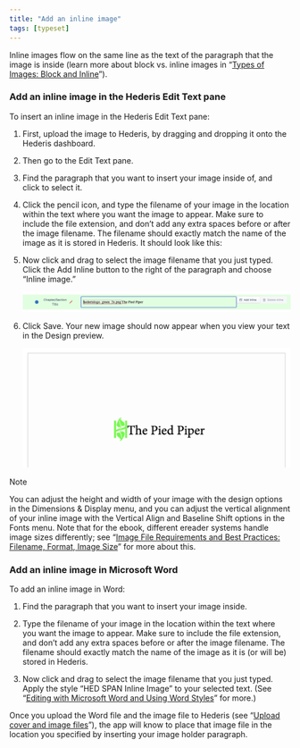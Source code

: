 ```yaml
---
title: "Add an inline image"
tags: [typeset]
---
```

 
<html><body><section data-type="chapter" class="hsecchapter" data-hederis-type="hsecchapter" id="add-an-inline-image" data-pi-attrs="id: add-an-inline-image; data-tags: typeset;" role="doc-chapter" data-tags="typeset" data-author-name=" " data-book-title=" " title="Add an inline image"><p class="hblkp" data-hederis-type="hblkp" id="pHgT32mEO">Inline images flow on the same line as the text of the paragraph that the image is inside (learn more about block vs. inline images in &#8220;<a href="{% link _docs/block-and-inline-images.md %}" class="hspana" data-hederis-type="hspana" id="pcwAvfJ0k">Types of Images: Block and Inline</a>&#8221;). </p><section class="hwprsubsection" data-hederis-type="hwprsubsection" id="pI4E9qK97" data-type="subsection" title="Add an inline image in the Hederis Edit Text pane"><h1 data-hederis-type="hblktitle" class="hblktitle" id="poAkf03OW">Add an inline image in the Hederis Edit Text pane</h1><p class="hblkp" data-hederis-type="hblkp" id="pfDVbcSHi">To insert an inline image in the Hederis Edit Text pane:</p><ol class="hwprnumlist" data-hederis-type="hwprnumlist" id="psvfGHy4Q"><li class="hblkoli" data-hederis-type="hblkoli" id="liFhWzm3Gd"><p class="hblkoli" data-hederis-type="hblklip" id="pryf7macB">First, upload the image to Hederis, by dragging and dropping it onto the Hederis dashboard.</p></li><li class="hblkoli" data-hederis-type="hblkoli" id="liXN2zE9B3"><p class="hblkoli" data-hederis-type="hblklip" id="pez7tN68j">Then go to the Edit Text pane.</p></li><li class="hblkoli" data-hederis-type="hblkoli" id="liOUyzaypk"><p class="hblkoli" data-hederis-type="hblklip" id="pcFX3UBEU">Find the paragraph that you want to insert your image inside of, and click to select it.</p></li><li class="hblkoli" data-hederis-type="hblkoli" id="liNiauMQis"><p class="hblkoli" data-hederis-type="hblklip" id="pPUGPPlak">Click the pencil icon, and type the filename of your image in the location within the text where you want the image to appear. Make sure to include the file extension, and don&#8217;t add any extra spaces before or after the image filename. The filename should exactly match the name of the image as it is stored in Hederis. It should look like this:</p></li><li class="hblkoli" data-hederis-type="hblkoli" id="liqxkFEkwj"><p class="hblkoli" data-hederis-type="hblklip" id="pvHorHoog">Now click and drag to select the image filename that you just typed. Click the Add Inline button to the right of the paragraph and choose &#8220;Inline image.&#8221;</p><img data-hederis-type="hblkimg" class="hblkimg" id="p8Wi9SEdU" src="/images/inlineimg1.png" data-img-src="/images/inlineimg1.png"/></li><li class="hblkoli" data-hederis-type="hblkoli" id="liJvwctRiB"><p class="hblkoli" data-hederis-type="hblklip" id="pzfKFBRlV">Click Save. Your new image should now appear when you view your text in the Design preview.</p><img data-hederis-type="hblkimg" class="hblkimg" id="pmFbQWSAy" src="/images/inlineimg2.png" data-img-src="/images/inlineimg2.png"/></li></ol></section><aside class="hwprbox box" data-hederis-type="hwprbox" id="pE09sz4G2" data-type="sidebar"><p class="hblktype" data-hederis-type="hblktype" id="ppxCpTmie">Note</p><p class="hblkp" data-hederis-type="hblkp" id="p1rshVhXY">You can adjust the height and width of your image with the design options in the Dimensions &amp; Display menu, and you can adjust the vertical alignment of your inline image with the Vertical Align and Baseline Shift options in the Fonts menu. Note that for the ebook, different ereader systems handle image sizes differently; see &#8220;<a href="{% link _docs/image_best_practices.md %}" class="hspana" data-hederis-type="hspana" id="pIX3X7zbr">Image File Requirements and Best Practices: Filename, Format, Image Size</a>&#8221; for more about this.</p></aside><section class="hwprsubsection" data-hederis-type="hwprsubsection" id="ps0txu2aM" data-type="subsection" title="Add an inline image in Microsoft Word"><h1 data-hederis-type="hblktitle" class="hblktitle" id="pK7dHrl5Z">Add an inline image in Microsoft Word</h1><p class="hblkp" data-hederis-type="hblkp" id="pR2FWxIiH">To add an inline image in Word:</p><ol class="hwprnumlist" data-hederis-type="hwprnumlist" id="pljLRgIS1"><li class="hblkoli" data-hederis-type="hblkoli" id="lijMicoDkQ"><p class="hblkoli" data-hederis-type="hblklip" id="pf9U5mD6s">Find the paragraph that you want to insert your image inside.</p></li><li class="hblkoli" data-hederis-type="hblkoli" id="liOJwPwlTC"><p class="hblkoli" data-hederis-type="hblklip" id="pwdDBL9Lx">Type the filename of your image in the location within the text where you want the image to appear. Make sure to include the file extension, and don&#8217;t add any extra spaces before or after the image filename. The filename should exactly match the name of the image as it is (or will be) stored in Hederis.</p></li><li class="hblkoli" data-hederis-type="hblkoli" id="li2kE4goKZ"><p class="hblkoli" data-hederis-type="hblklip" id="pABGPcQob">Now click and drag to select the image filename that you just typed. Apply the style &#8220;HED SPAN Inline Image&#8221; to your selected text. (See &#8220;<a href="{% link _docs/fine-tune-styles.md %}" class="hspana" data-hederis-type="hspana" id="pGsXOqn0B">Editing with Microsoft Word and Using Word Styles</a>&#8221; for more.)</p></li></ol><p class="hblkp" data-hederis-type="hblkp" id="pECwaWJaQ">Once you upload the Word file and the image file to Hederis (see &#8220;<a href="{% link _docs/upload-a-cover.md %}" class="hspana" data-hederis-type="hspana" id="pWkUWUF11">Upload cover and image files</a>&#8221;), the app will know to place that image file in the location you specified by inserting your image holder paragraph.</p></section></section></body></html>
